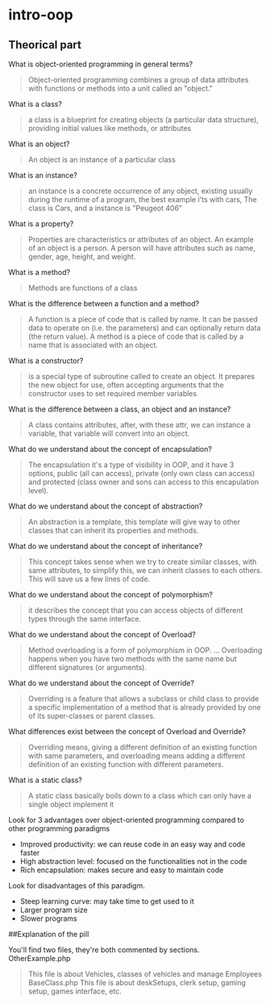 # intro-oop

## Theorical part

What is object-oriented programming in general terms?
>Object-oriented programming combines a group of data attributes 
with functions or methods into a unit called an "object."

What is a class?
>a class is a blueprint for creating objects (a particular data structure), providing initial values like methods, or attributes

What is an object?
> An object is an instance of a particular class


What is an instance?
>an instance is a concrete occurrence of any object, existing usually during the runtime of a program, the best example i'ts with cars, The class is Cars, and a instance is "Peugeot 406"

What is a property?
>Properties are characteristics or attributes of an object. An example of an object is a person. A person will have attributes such as name, gender, age, height, and weight. 


What is a method?
>Methods are functions of a class


What is the difference between a function and a method?
> A function is a piece of code that is called by name. It can be passed data to operate on (i.e. the parameters) and can optionally return data (the return value). A method is a piece of code that is called by a name that is associated with an object.

What is a constructor?
>is a special type of subroutine called to create an object. It prepares the new object for use, often accepting arguments that the constructor uses to set required member variables

What is the difference between a class, an object and an instance?
> A class contains attributes, after, with these attr, we can instance a variable, that variable will convert into an object.

What do we understand about the concept of encapsulation?
> The encapsulation it's a type of visibility in OOP, and it have 3 options, public (all can access), private (only own class can access) and protected (class owner and sons can access to this encapulation level).

What do we understand about the concept of abstraction?
>An abstraction is a template, this template will give way to other classes that can inherit its properties and methods. 

What do we understand about the concept of inheritance?
> This concept takes sense when we try to create similar classes, with same attributes, to simplify this, we can inherit classes to each others. This will save us a few lines of code.

What do we understand about the concept of polymorphism?
>it describes the concept that you can access objects of different types through the same interface.

What do we understand about the concept of Overload?
>Method overloading is a form of polymorphism in OOP. ... Overloading happens when you have two methods with the same name but different signatures (or arguments).

What do we understand about the concept of Override?
>Overriding is a feature that allows a subclass or child class to provide a specific implementation of a method that is already provided by one of its super-classes or parent classes.

What differences exist between the concept of Overload and Override?
>Overriding means, giving a different definition of an existing function with same parameters, and overloading means adding a different definition of an existing function with different parameters.

What is a static class?
>A static class basically boils down to a class which can only have a single object implement it

Look for 3 advantages over object-oriented programming compared to other programming paradigms
- Improved productivity: we can reuse code in an easy way and code faster
- High abstraction level: focused on the functionalities not in the code
- Rich encapsulation: makes secure and easy to maintain code

Look for disadvantages of this paradigm.
- Steep learning curve: may take time to get used to it
- Larger program size
- Slower programs


##Explanation of the pill

You'll find two files, they're both commented by sections.
OtherExample.php
>This file is about Vehicles, classes of vehicles and manage Employees
BaseClass.php
>This file is about deskSetups, clerk setup, gaming setup, games interface, etc.